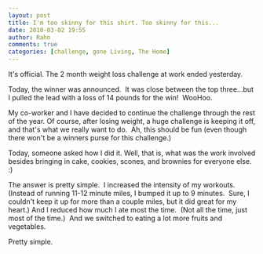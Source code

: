 ```yaml
---
layout: post
title: I'm too skinny for this shirt. Too skinny for this...
date: 2010-03-02 19:55
author: Rahn
comments: true
categories: [challenge, gone Living, The Home]
---
```

<p>It's official. The 2 month weight loss challenge at work ended yesterday.</p><p>Today, the winner was announced.  It was close between the top three...but I pulled the lead with a loss of 14 pounds for the win!  WooHoo.</p><p>My co-worker and I have decided to continue the challenge through the rest of the year. Of course, after losing weight, a huge challenge is keeping it off, and that's what we really want to do.  Ah, this should be fun (even though there won't be a winners purse for this challenge.)</p><p>Today, someone asked how I did it. Well, that is, what was the work involved besides bringing in cake, cookies, scones, and brownies for everyone else. :)</p><p>The answer is pretty simple.  I increased the intensity of my workouts. (Instead of running 11-12 minute miles, I bumped it up to 9 minutes.  Sure, I couldn't keep it up for more than a couple miles, but it did great for my heart.) And I reduced how much I ate most the time.  (Not all the time, just most of the time.)  And we switched to eating a lot more fruits and vegetables.</p><p>Pretty simple.</p>
